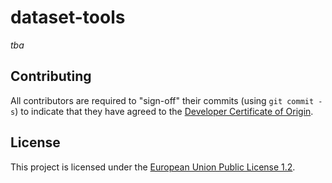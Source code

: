 # dataset-tools

_tba_

## Contributing

All contributors are required to "sign-off" their commits (using `git
commit -s`) to indicate that they have agreed to the [Developer
Certificate of Origin](https://developercertificate.org/).

## License

This project is licensed under the [European Union Public License
1.2](./LICENSE).
